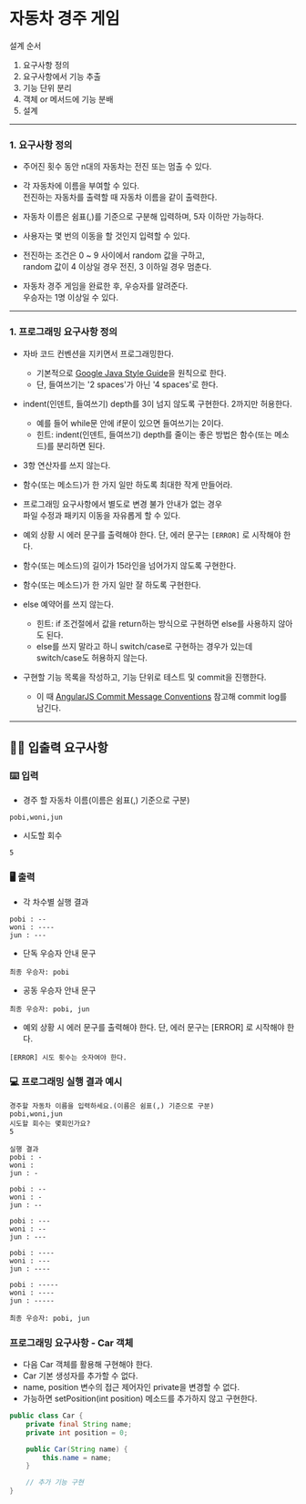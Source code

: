# 자동차 경주 게임
설계 순서    
1. 요구사항 정의   
2. 요구사항에서 기능 추출    
3. 기능 단위 분리    
4. 객체 or 메서드에 기능 분배    
5. 설계    
***
### 1. 요구사항 정의  
* 주어진 횟수 동안 n대의 자동차는 전진 또는 멈출 수 있다.     

* 각 자동차에 이름을 부여할 수 있다.      
  전진하는 자동차를 출력할 때 자동차 이름을 같이 출력한다.       
 
* 자동차 이름은 쉼표(,)를 기준으로 구분해 입력하며, 5자 이하만 가능하다.      
   
* 사용자는 몇 번의 이동을 할 것인지 입력할 수 있다.      
     
* 전진하는 조건은 0 ~ 9 사이에서 random 값을 구하고,       
  random 값이 4 이상일 경우 전진, 3 이하일 경우 멈춘다.     
  
* 자동차 경주 게임을 완료한 후, 우승자를 알려준다.      
  우승자는 1명 이상일 수 있다.      
***
### 1. 프로그래밍 요구사항 정의      
- 자바 코드 컨벤션을 지키면서 프로그래밍한다.    
  - 기본적으로 [Google Java Style Guide](https://google.github.io/styleguide/javaguide.html)을 원칙으로 한다.   
  - 단, 들여쓰기는 '2 spaces'가 아닌 '4 spaces'로 한다.      
 
- indent(인덴트, 들여쓰기) depth를 3이 넘지 않도록 구현한다. 2까지만 허용한다.    
  - 예를 들어 while문 안에 if문이 있으면 들여쓰기는 2이다.     
  - 힌트: indent(인덴트, 들여쓰기) depth를 줄이는 좋은 방법은 함수(또는 메소드)를 분리하면 된다.      
 
- 3항 연산자를 쓰지 않는다.           

- 함수(또는 메소드)가 한 가지 일만 하도록 최대한 작게 만들어라.         

- 프로그래밍 요구사항에서 별도로 변경 불가 안내가 없는 경우            
  파일 수정과 패키지 이동을 자유롭게 할 수 있다.       
 
- 예외 상황 시 에러 문구를 출력해야 한다. 단, 에러 문구는 `[ERROR]` 로 시작해야 한다.         
   
- 함수(또는 메소드)의 길이가 15라인을 넘어가지 않도록 구현한다.     

- 함수(또는 메소드)가 한 가지 일만 잘 하도록 구현한다.     
   
- else 예약어를 쓰지 않는다.            
  - 힌트: if 조건절에서 값을 return하는 방식으로 구현하면 else를 사용하지 않아도 된다.          
  - else를 쓰지 말라고 하니 switch/case로 구현하는 경우가 있는데 switch/case도 허용하지 않는다.          
- 구현할 기능 목록을 작성하고, 기능 단위로 테스트 및 commit을 진행한다.       
  - 이 때 [AngularJS Commit Message Conventions](https://gist.github.com/stephenparish/9941e89d80e2bc58a153) 참고해 commit log를 남긴다.    
***
## ✍🏻 입출력 요구사항
### ⌨️ 입력
- 경주 할 자동차 이름(이름은 쉼표(,) 기준으로 구분)
```
pobi,woni,jun
```
- 시도할 회수
```
5
```

### 🖥 출력
- 각 차수별 실행 결과
```
pobi : --
woni : ----
jun : ---
```
- 단독 우승자 안내 문구
```
최종 우승자: pobi
```
- 공동 우승자 안내 문구
```
최종 우승자: pobi, jun
```
- 예외 상황 시 에러 문구를 출력해야 한다. 단, 에러 문구는 [ERROR] 로 시작해야 한다.
```
[ERROR] 시도 횟수는 숫자여야 한다.
```

### 💻 프로그래밍 실행 결과 예시
```
경주할 자동차 이름을 입력하세요.(이름은 쉼표(,) 기준으로 구분)
pobi,woni,jun
시도할 회수는 몇회인가요?
5

실행 결과
pobi : -
woni : 
jun : -

pobi : --
woni : -
jun : --

pobi : ---
woni : --
jun : ---

pobi : ----
woni : ---
jun : ----

pobi : -----
woni : ----
jun : -----

최종 우승자: pobi, jun
```
### 프로그래밍 요구사항 - Car 객체
- 다음 Car 객체를 활용해 구현해야 한다.
- Car 기본 생성자를 추가할 수 없다.
- name, position 변수의 접근 제어자인 private을 변경할 수 없다.
- 가능하면 setPosition(int position) 메소드를 추가하지 않고 구현한다.

```java
public class Car {
    private final String name;
    private int position = 0;

    public Car(String name) {
        this.name = name;
    }

    // 추가 기능 구현
}
```
